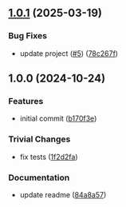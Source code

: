 ## [1.0.1](https://github.com/achingbrain/abort-error/compare/v1.0.0...v1.0.1) (2025-03-19)

### Bug Fixes

* update project ([#5](https://github.com/achingbrain/abort-error/issues/5)) ([78c267f](https://github.com/achingbrain/abort-error/commit/78c267f64a8d75dd2e5958f4d419c12ff28ed8a4))

## 1.0.0 (2024-10-24)

### Features

* initial commit ([b170f3e](https://github.com/achingbrain/abort-error/commit/b170f3ee17dad8ce921dede08047b709abf9c7fb))

### Trivial Changes

* fix tests ([1f2d2fa](https://github.com/achingbrain/abort-error/commit/1f2d2fa029d6078b718b376171f7cbb40926e831))

### Documentation

* update readme ([84a8a57](https://github.com/achingbrain/abort-error/commit/84a8a57f57b00647e48360d305269ed7871f2d72))
